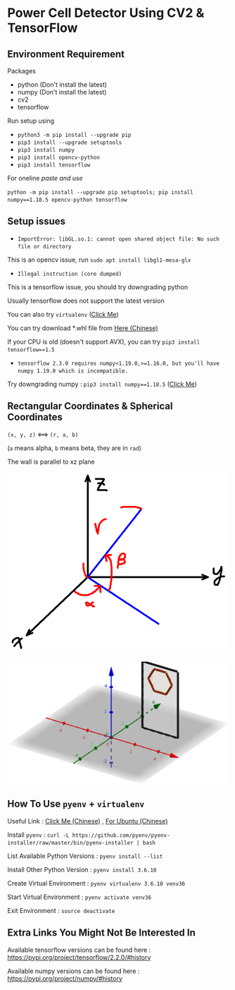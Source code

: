 # Power Cell Detector Using CV2 & TensorFlow

## Environment Requirement

Packages

- python (Don't install the latest)
- numpy (Don't install the latest)
- cv2
- tensorflow

Run setup using

- `python3 -m pip install --upgrade pip`
- `pip3 install --upgrade setuptools`
- `pip3 install numpy`
- `pip3 install opencv-python`
- `pip3 install tensorflow`

For oneline *paste and use*

`python -m pip install --upgrade pip setuptools; pip install numpy==1.18.5 opencv-python tensorflow`

## Setup issues

- `ImportError: libGL.so.1: cannot open shared object file: No such file or directory`

This is an opencv issue, run `sudo apt install libgl1-mesa-glx`

- `Illegal instruction (core dumped)`

This is a tensorflow issue, you should try downgrading python

Usually tensorflow does not support the latest version

You can also try `virtualenv` ([Click Me](#how-to-use-`pyenv`-+-`virtualenv`))

You can try download *.whl file from [Here (Chinese)](https://www.tensorflow.org/install/pip?hl=zh-tw)

If your CPU is old (doesn't support AVX), you can try `pip3 install tensorflow==1.5`

- `tensorflow 2.3.0 requires numpy<1.19.0,>=1.16.0, but you'll have numpy 1.19.0 which is incompatible.`

Try downgrading numpy : `pip3 install numpy==1.18.5` ([Click Me](#extra-links-you-might-not-be-interested-in))

## Rectangular Coordinates & Spherical Coordinates

`(x, y, z)` <==> `(r, a, b)`

(`a` means alpha, `b` means beta, they are in `rad`)

The wall is parallel to xz plane

![Coordinates](coordinates.png "Convert Coordinates")

![Wall](wall.png "Wall Position")

## How To Use `pyenv` + `virtualenv`

Useful Link : [Click Me (Chinese)](https://medium.com/python4u/python-virtualenv%E8%99%9B%E6%93%AC%E7%92%B0%E5%A2%83%E5%AE%89%E8%A3%9D-9d6be2d45db9)
,
[For Ubuntu (Chinese)](https://www.itread01.com/content/1547720824.html)

Install `pyenv` : `curl -L https://github.com/pyenv/pyenv-installer/raw/master/bin/pyenv-installer | bash`

List Available Python Versions : `pyenv install --list`

Install Other Python Version : `pyenv install 3.6.10`

Create Virtual Environment : `pyenv virtualenv 3.6.10 venv36`

Start Virtual Environment : `pyenv activate venv36`

Exit Environment : `source deactivate`

## Extra Links You Might Not Be Interested In

Available tensorflow versions can be found here : https://pypi.org/project/tensorflow/2.2.0/#history

Available numpy versions can be found here : https://pypi.org/project/numpy/#history